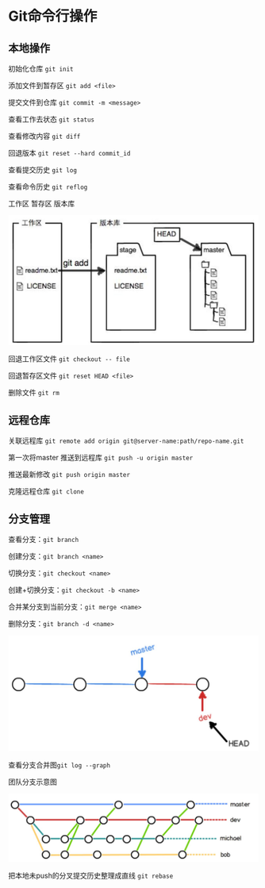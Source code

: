 # Git命令行操作

## 本地操作

初始化仓库 `git init`

添加文件到暂存区 `git add <file>`

提交文件到仓库 `git commit -m <message>`

查看工作去状态 `git status`

查看修改内容 `git diff`

回退版本 `git reset --hard commit_id`

查看提交历史 `git log`

查看命令历史 `git reflog`

工作区 暂存区 版本库

![工作区-暂存区版本库](工作区-暂存区版本库.jpg)

回退工作区文件 `git checkout -- file`

回退暂存区文件 `git reset HEAD <file>`

删除文件 `git rm`

## 远程仓库

关联远程库 `git remote add origin git@server-name:path/repo-name.git`

第一次将master 推送到远程库 `git push -u origin master`

推送最新修改 `git push origin master`

克隆远程仓库 `git clone`

## 分支管理

查看分支：`git branch`

创建分支：`git branch <name>`

切换分支：`git checkout <name>`

创建+切换分支：`git checkout -b <name>`

合并某分支到当前分支：`git merge <name>`

删除分支：`git branch -d <name>`

![分支管理](分支管理.jpg)

查看分支合并图`git log --graph`

团队分支示意图

![团队分支](团队分支.jpg)

把本地未push的分叉提交历史整理成直线 `git rebase`
